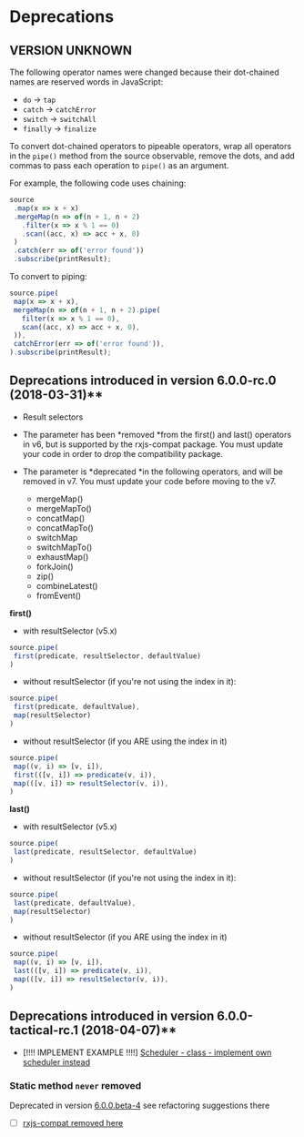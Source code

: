 # Deprecations

## VERSION UNKNOWN

The following operator names were changed because their dot-chained names are reserved words in JavaScript:

* `do` -> `tap`
* `catch` -> `catchError`
* `switch` -> `switchAll`
* `finally` -> `finalize`

To convert dot-chained operators to pipeable operators, wrap all operators in the `pipe()` method from the source observable, remove the dots, and add commas to pass each operation to `pipe()` as an argument.

For example, the following code uses chaining:

```typescript
source
 .map(x => x + x)
 .mergeMap(n => of(n + 1, n + 2)
   .filter(x => x % 1 == 0)
   .scan((acc, x) => acc + x, 0)
 )
 .catch(err => of('error found'))
 .subscribe(printResult);
```

To convert to piping:

```typescript
source.pipe(
 map(x => x + x),
 mergeMap(n => of(n + 1, n + 2).pipe(
   filter(x => x % 1 == 0),
   scan((acc, x) => acc + x, 0),
 )),
 catchError(err => of('error found')),
).subscribe(printResult); 
```


<a id="deprecations-6.0.0-rc.0"></a>
## Deprecations introduced in version 6.0.0-rc.0 (2018-03-31)**

* Result selectors


* The parameter has been *removed *from the first() and last() operators in v6, but is supported by the rxjs-compat package. You must update your code in order to drop the compatibility package.

* The parameter is *deprecated *in the following operators, and will be removed in v7. You must update your code before moving to the v7.

    * mergeMap()
    * mergeMapTo()
    * concatMap()
    * concatMapTo()
    * switchMap
    * switchMapTo()
    * exhaustMap()
    * forkJoin()
    * zip()
    * combineLatest()
    * fromEvent()  

**first()**

* with resultSelector (v5.x)
```typescript
source.pipe(
 first(predicate, resultSelector, defaultValue)
) 
```

* without resultSelector (if you're not using the index in it):

```typescript
source.pipe(
 first(predicate, defaultValue),
 map(resultSelector)
) 
```
* without resultSelector (if you ARE using the index in it)

``` ts
source.pipe(
 map((v, i) => [v, i]),
 first(([v, i]) => predicate(v, i)),
 map(([v, i]) => resultSelector(v, i)),
)
```

**last()**

* with resultSelector (v5.x)

```typescript
source.pipe(
 last(predicate, resultSelector, defaultValue)
) 
```

* without resultSelector (if you're not using the index in it):

```typescript
source.pipe(
 last(predicate, defaultValue),
 map(resultSelector)
)
```

* without resultSelector (if you ARE using the index in it)

```typescript
source.pipe(
 map((v, i) => [v, i]),
 last(([v, i]) => predicate(v, i)),
 map(([v, i]) => resultSelector(v, i)),
)
```



## Deprecations introduced in version 6.0.0-tactical-rc.1 (2018-04-07)**
- [!!!! IMPLEMENT EXAMPLE !!!!] [Scheduler - class - implement own scheduler instead ](https://github.com/ReactiveX/rxjs/blob/01a09789a0a9484c368b7bd6ed37f94d25490a00/src/internal/Scheduler.ts#L20)

<a id="remove-7.x_never-method"></a>
### Static method `never` removed
Deprecated in version [6.0.0.beta-4](#deprecations-6.0.0-beta.4_never_method-to-constant) see refactoring suggestions there
- [ ] [rxjs-compat removed here]()
